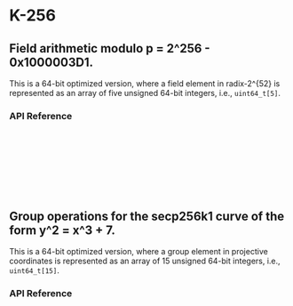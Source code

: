 # K-256

## Field arithmetic modulo p = 2^256 - 0x1000003D1.

This is a 64-bit optimized version, where a field element in radix-2^{52} is represented as an array of five unsigned 64-bit integers, i.e., `uint64_t[5]`.

### API Reference

```{doxygenfunction} Hacl_EC_K256_mk_felem_zero
```

```{doxygenfunction} Hacl_EC_K256_mk_felem_one
```

```{doxygenfunction} Hacl_EC_K256_felem_add
```

```{doxygenfunction} Hacl_EC_K256_felem_sub
```

```{doxygenfunction} Hacl_EC_K256_felem_mul
```

```{doxygenfunction} Hacl_EC_K256_felem_sqr
```

```{doxygenfunction} Hacl_EC_K256_felem_inv
```

```{doxygenfunction} Hacl_EC_K256_felem_load
```

```{doxygenfunction} Hacl_EC_K256_felem_store
```

## Group operations for the secp256k1 curve of the form y^2 = x^3 + 7.

This is a 64-bit optimized version, where a group element in projective coordinates is represented as an array of 15 unsigned 64-bit integers, i.e., `uint64_t[15]`.

### API Reference

```{doxygenfunction} Hacl_EC_K256_mk_point_at_inf
```

```{doxygenfunction} Hacl_EC_K256_mk_base_point
```

```{doxygenfunction} Hacl_EC_K256_point_negate
```

```{doxygenfunction} Hacl_EC_K256_point_add
```

```{doxygenfunction} Hacl_EC_K256_point_double
```

```{doxygenfunction} Hacl_EC_K256_point_mul
```

```{doxygenfunction} Hacl_EC_K256_point_eq
```

```{doxygenfunction} Hacl_EC_K256_point_compress
```

```{doxygenfunction} Hacl_EC_K256_point_decompress
```

